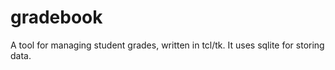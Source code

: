 # gradebook
A tool for managing student grades, written in tcl/tk. 
It uses sqlite for storing data.
